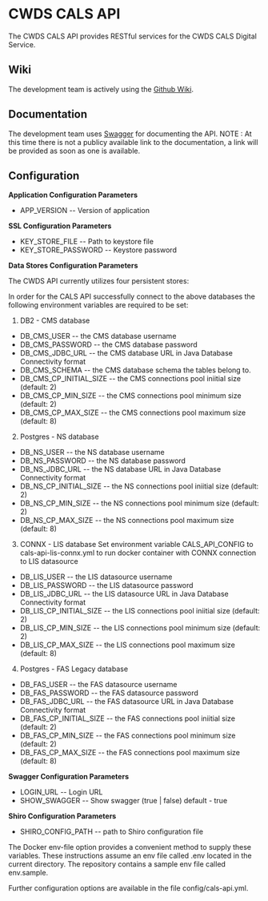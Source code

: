 # CWDS CALS API

The CWDS CALS API provides RESTful services for the CWDS CALS Digital Service.

## Wiki

The development team is actively using the [Github Wiki](https://github.com/ca-cwds/cals-api/wiki).

## Documentation

The development team uses [Swagger](http://swagger.io/) for documenting the API.
NOTE : At this time there is not a publicy available link to the documentation, a link will be provided as soon as one is available.


## Configuration

**Application Configuration Parameters**
- APP_VERSION -- Version of application

**SSL Configuration Parameters**
- KEY_STORE_FILE -- Path to keystore file
- KEY_STORE_PASSWORD -- Keystore password

**Data Stores Configuration Parameters**

The CWDS API currently utilizes four persistent stores:

In order for the CALS API successfully connect to the above databases the following environment variables are required to be set:

1. DB2 - CMS database

- DB_CMS_USER -- the CMS database username
- DB_CMS_PASSWORD -- the CMS database password
- DB_CMS_JDBC_URL -- the CMS database URL in Java Database Connectivity format
- DB_CMS_SCHEMA -- the CMS database schema the tables belong to.
- DB_CMS_CP_INITIAL_SIZE -- the CMS connections pool iniitial size (default: 2)  
- DB_CMS_CP_MIN_SIZE -- the CMS connections pool minimum size (default: 2)
- DB_CMS_CP_MAX_SIZE -- the CMS connections pool maximum size (default: 8)

2. Postgres - NS database

- DB_NS_USER -- the NS database username
- DB_NS_PASSWORD -- the NS database password
- DB_NS_JDBC_URL -- the NS database URL in Java Database Connectivity format
- DB_NS_CP_INITIAL_SIZE -- the NS connections pool iniitial size (default: 2) 
- DB_NS_CP_MIN_SIZE -- the NS connections pool minimum size (default: 2)
- DB_NS_CP_MAX_SIZE -- the NS connections pool maximum size (default: 8)

3. CONNX - LIS database
Set environment variable CALS_API_CONFIG to cals-api-lis-connx.yml to run docker container with CONNX connection to LIS datasource

- DB_LIS_USER -- the LIS datasource username
- DB_LIS_PASSWORD -- the LIS datasource password
- DB_LIS_JDBC_URL -- the LIS datasource URL in Java Database Connectivity format
- DB_LIS_CP_INITIAL_SIZE -- the LIS connections pool iniitial size (default: 2)
- DB_LIS_CP_MIN_SIZE -- the LIS connections pool minimum size (default: 2)
- DB_LIS_CP_MAX_SIZE -- the LIS connections pool maximum size (default: 8)

4. Postgres - FAS Legacy database

- DB_FAS_USER -- the FAS datasource username
- DB_FAS_PASSWORD -- the FAS datasource password
- DB_FAS_JDBC_URL -- the FAS datasource URL in Java Database Connectivity format
- DB_FAS_CP_INITIAL_SIZE -- the FAS connections pool iniitial size (default: 2)
- DB_FAS_CP_MIN_SIZE -- the FAS connections pool minimum size (default: 2)
- DB_FAS_CP_MAX_SIZE -- the FAS connections pool maximum size (default: 8)

**Swagger Configuration Parameters**

- LOGIN_URL -- Login URL 
- SHOW_SWAGGER -- Show swagger (true | false) default - true

**Shiro Configuration Parameters**
- SHIRO_CONFIG_PATH -- path to Shiro configuration file
 
The Docker env-file option provides a convenient method to supply these variables. These instructions assume an env file called .env located in the current directory. The repository contains a sample env file called env.sample.

Further configuration options are available in the file config/cals-api.yml.


